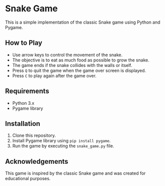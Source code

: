 # Snake Game

This is a simple implementation of the classic Snake game using Python and Pygame.

## How to Play
- Use arrow keys to control the movement of the snake.
- The objective is to eat as much food as possible to grow the snake.
- The game ends if the snake collides with the walls or itself.
- Press `Q` to quit the game when the game over screen is displayed.
- Press `C` to play again after the game over.

## Requirements
- Python 3.x
- Pygame library

## Installation
1. Clone this repository.
2. Install Pygame library using `pip install pygame`.
3. Run the game by executing the `snake_game.py` file.

## Acknowledgements
This game is inspired by the classic Snake game and was created for educational purposes.

